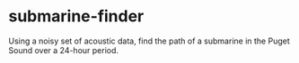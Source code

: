 # submarine-finder
Using a noisy set of acoustic data, find the path of a submarine in the Puget Sound over a 24-hour period. 
